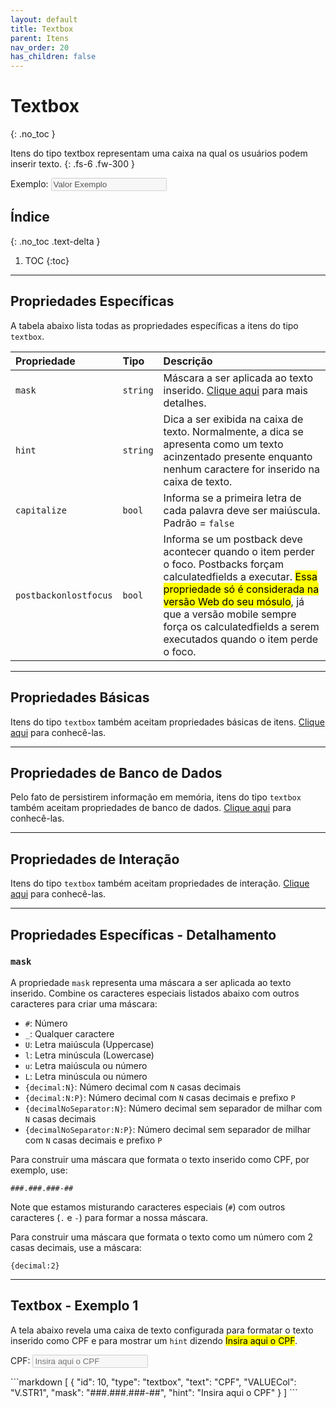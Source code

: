 ```yaml
---
layout: default
title: Textbox
parent: Itens
nav_order: 20
has_children: false
---
```

# Textbox
{: .no_toc }


Itens do tipo textbox representam uma caixa na qual os usuários podem inserir texto.
{: .fs-6 .fw-300 }

<div class="code-example" markdown="1">

Exemplo: <input disabled value="Valor Exemplo" />

</div>

## Índice
{: .no_toc .text-delta }

1. TOC
{:toc}

---


## Propriedades Específicas

A tabela abaixo lista todas as propriedades específicas a itens do tipo `textbox`.

| Propriedade           | Tipo      | Descrição                                                        |
|:----------------------|:----------|:-----------------------------------------------------------------|
| `mask`                | `string`  |Máscara a ser aplicada ao texto inserido. [Clique aqui](#mask) para mais detalhes.
| `hint`                | `string`  |Dica a ser exibida na caixa de texto. Normalmente, a dica se apresenta como um texto acinzentado presente enquanto nenhum caractere for inserido na caixa de texto.
| `capitalize`          | `bool`    |Informa se a primeira letra de cada palavra deve ser maiúscula. Padrão = `false`
| `postbackonlostfocus` | `bool`    |Informa se um postback deve acontecer quando o item perder o foco. Postbacks forçam calculatedfields a executar. <mark>Essa propriedade só é considerada na versão Web do seu mósulo</mark>, já que a versão mobile sempre força os calculatedfields a serem executados quando o item perde o foco.

---

## Propriedades Básicas

Itens do tipo `textbox` também aceitam propriedades básicas de itens. [Clique aqui](basicproperties.md) para conhecê-las.

---

## Propriedades de Banco de Dados

Pelo fato de persistirem informação em memória, itens do tipo `textbox` também aceitam propriedades de banco de dados. [Clique aqui](databaseproperties.md) para conhecê-las.

---

## Propriedades de Interação

Itens do tipo `textbox` também aceitam propriedades de interação. [Clique aqui](interactionproperties.md) para conhecê-las.

---

## Propriedades Específicas - Detalhamento

### `mask`

A propriedade `mask` representa uma máscara a ser aplicada ao texto inserido. Combine os caracteres especiais listados abaixo com outros caracteres para criar uma máscara:

- `#`: Número
- `_`: Qualquer caractere
- `U`: Letra maiúscula (Uppercase)
- `l`: Letra minúscula (Lowercase)
- `u`: Letra maiúscula ou número
- `L`: Letra minúscula ou número
- `{decimal:N}`: Número decimal com `N` casas decimais
- `{decimal:N:P}`: Número decimal com `N` casas decimais e prefixo `P`
- `{decimalNoSeparator:N}`: Número decimal sem separador de milhar com `N` casas decimais
- `{decimalNoSeparator:N:P}`: Número decimal sem separador de milhar com `N` casas decimais e prefixo `P`

Para construir uma máscara que formata o texto inserido como CPF, por exemplo, use:

```
###.###.###-##
```

Note que estamos misturando caracteres especiais (`#`) com outros caracteres (`.` e `-`) para formar a nossa máscara.

Para construir uma máscara que formata o texto como um número com 2 casas decimais, use a máscara:

```
{decimal:2}
```

---

## Textbox - Exemplo 1

A tela abaixo revela uma caixa de texto configurada para formatar o texto inserido como CPF e para mostrar um `hint` dizendo <mark>Insira aqui o CPF</mark>.

<div class="code-example" markdown="1">

CPF: <input disabled placeholder="Insira aqui o CPF" />

</div>
```markdown
[
  {
    "id": 10,
    "type": "textbox",
    "text": "CPF",
    "VALUECol": "V.STR1",
    "mask": "###.###.###-##",
    "hint": "Insira aqui o CPF"
  }
]
```
